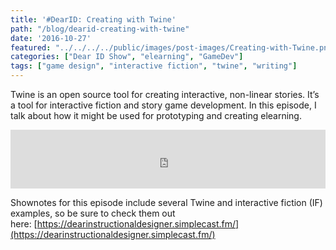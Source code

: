```yaml
---
title: '#DearID: Creating with Twine'
path: "/blog/dearid-creating-with-twine"
date: '2016-10-27'
featured: "../../../../public/images/post-images/Creating-with-Twine.png"
categories: ["Dear ID Show", "elearning", "GameDev"]
tags: ["game design", "interactive fiction", "twine", "writing"]
---
```


Twine is an open source tool for creating interactive, non-linear stories. It’s a tool for interactive fiction and story game development. In this episode, I talk about how it might be used for prototyping and creating elearning.

<iframe src="https://simplecast.com/e/46158?style=medium-light" width="100%" height="94px" frameborder="0" scrolling="no" seamless=""></iframe>

Shownotes for this episode include several Twine and interactive fiction (IF) examples, so be sure to check them out here: [https://dearinstructionaldesigner.simplecast.fm/](https://dearinstructionaldesigner.simplecast.fm/)
